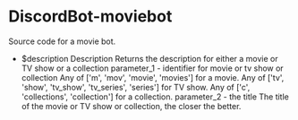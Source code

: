 # DiscordBot-moviebot
Source code for a movie bot.

+ $description
  Description
  Returns the description for either a movie or TV show or a collection
  parameter_1 - identifier for movie or tv show or collection
  Any of ['m', 'mov', 'movie', 'movies'] for a movie.
  Any of ['tv', 'show', 'tv_show', 'tv_series', 'series'] for TV show.
  Any of ['c', 'collections', 'collection'] for a collection.
  parameter_2 - the title
  The title of the movie or TV show or collection, the closer the better.
